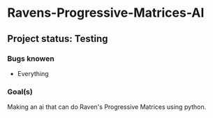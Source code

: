 # Ravens-Progressive-Matrices-AI
## Project status: Testing
### Bugs knowen
* Everything
### Goal(s)
Making an ai that can do Raven's Progressive Matrices using python.
